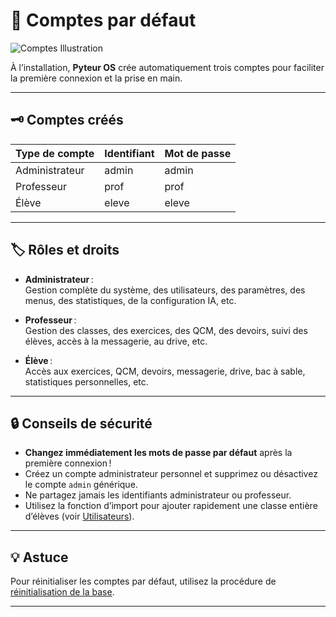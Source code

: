# 👤 Comptes par défaut

![Comptes Illustration](https://images.unsplash.com/photo-1506744038136-46273834b3fb?auto=format&fit=crop&w=800&q=80)

À l’installation, **Pyteur OS** crée automatiquement trois comptes pour faciliter la première connexion et la prise en main.

---

## 🗝️ Comptes créés

| Type de compte   | Identifiant | Mot de passe |
|------------------|-------------|--------------|
| Administrateur   | admin       | admin        |
| Professeur       | prof        | prof         |
| Élève            | eleve       | eleve        |

---

## 🏷️ Rôles et droits

- **Administrateur** :  
  Gestion complète du système, des utilisateurs, des paramètres, des menus, des statistiques, de la configuration IA, etc.

- **Professeur** :  
  Gestion des classes, des exercices, des QCM, des devoirs, suivi des élèves, accès à la messagerie, au drive, etc.

- **Élève** :  
  Accès aux exercices, QCM, devoirs, messagerie, drive, bac à sable, statistiques personnelles, etc.

---

## 🔒 Conseils de sécurité

- **Changez immédiatement les mots de passe par défaut** après la première connexion !
- Créez un compte administrateur personnel et supprimez ou désactivez le compte `admin` générique.
- Ne partagez jamais les identifiants administrateur ou professeur.
- Utilisez la fonction d’import pour ajouter rapidement une classe entière d’élèves (voir [Utilisateurs](utilisateurs)).

---

## 💡 Astuce

Pour réinitialiser les comptes par défaut, utilisez la procédure de [réinitialisation de la base](reset).

---
